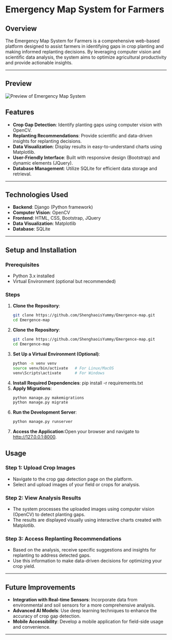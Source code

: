 # Emergency Map System for Farmers

## Overview
The Emergency Map System for Farmers is a comprehensive web-based platform designed to assist farmers in identifying gaps in crop planting and making informed replanting decisions. By leveraging computer vision and scientific data analysis, the system aims to optimize agricultural productivity and provide actionable insights.

---
## Preview
![Preview of Emergency Map System](assets/preview.png)

## Features
- **Crop Gap Detection**: Identify planting gaps using computer vision with OpenCV.
- **Replanting Recommendations**: Provide scientific and data-driven insights for replanting decisions.
- **Data Visualization**: Display results in easy-to-understand charts using Matplotlib.
- **User-Friendly Interface**: Built with responsive design (Bootstrap) and dynamic elements (JQuery).
- **Database Management**: Utilize SQLite for efficient data storage and retrieval.

---

## Technologies Used
- **Backend**: Django (Python framework)
- **Computer Vision**: OpenCV
- **Frontend**: HTML, CSS, Bootstrap, JQuery
- **Data Visualization**: Matplotlib
- **Database**: SQLite

---

## Setup and Installation

### Prerequisites
- Python 3.x installed
- Virtual Environment (optional but recommended)

### Steps
1. **Clone the Repository**:
   ```bash
   git clone https://github.com/ShenghaoisYummy/Emergence-map.git
   cd Emergence-map

1. **Clone the Repository**:
   ```bash
   git clone https://github.com/ShenghaoisYummy/Emergence-map.git
   cd Emergence-map
2. **Set Up a Virtual Environment (Optional)**:
   ```bash
   python -m venv venv
   source venv/bin/activate   # For Linux/MacOS
   venv\Scripts\activate      # For Windows
3. **Install Required Dependencies**:
   pip install -r requirements.txt
4. **Apply Migrations**:
   ```bash
   python manage.py makemigrations
   python manage.py migrate
5. **Run the Development Server**:
   ```bash
   python manage.py runserver
6. **Access the Application**:Open your browser and navigate to http://127.0.0.1:8000.

## Usage

### Step 1: Upload Crop Images
- Navigate to the crop gap detection page on the platform.
- Select and upload images of your field or crops for analysis.

### Step 2: View Analysis Results
- The system processes the uploaded images using computer vision (OpenCV) to detect planting gaps.
- The results are displayed visually using interactive charts created with Matplotlib.

### Step 3: Access Replanting Recommendations
- Based on the analysis, receive specific suggestions and insights for replanting to address detected gaps.
- Use this information to make data-driven decisions for optimizing your crop yield.

---

## Future Improvements
- **Integration with Real-time Sensors**: Incorporate data from environmental and soil sensors for a more comprehensive analysis.
- **Advanced AI Models**: Use deep learning techniques to enhance the accuracy of crop gap detection.
- **Mobile Accessibility**: Develop a mobile application for field-side usage and convenience.

---



   

